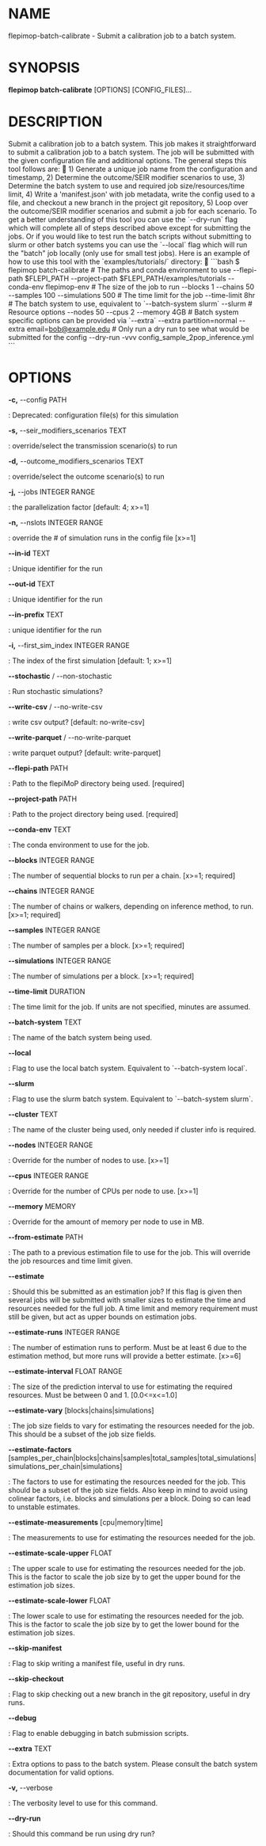 # NAME

flepimop-batch-calibrate - Submit a calibration job to a batch system.

# SYNOPSIS

**flepimop batch-calibrate** \[OPTIONS\] \[CONFIG_FILES\]\...

# DESCRIPTION

Submit a calibration job to a batch system. This job makes it
straightforward to submit a calibration job to a batch system. The job
will be submitted with the given configuration file and additional
options. The general steps this tool follows are:  1) Generate a unique
job name from the configuration and timestamp, 2) Determine the
outcome/SEIR modifier scenarios to use, 3) Determine the batch system to
use and required job size/resources/time limit, 4) Write a
\'manifest.json\' with job metadata, write the config used to a file,
and checkout a new branch in the project git repository, 5) Loop over
the outcome/SEIR modifier scenarios and submit a job for each scenario.
To get a better understanding of this tool you can use the
\`\--dry-run\` flag which will complete all of steps described above
except for submitting the jobs. Or if you would like to test run the
batch scripts without submitting to slurm or other batch systems you can
use the \`\--local\` flag which will run the \"batch\" job locally (only
use for small test jobs). Here is an example of how to use this tool
with the \`examples/tutorials/\` directory:  \`\`\`bash \$ flepimop
batch-calibrate \# The paths and conda environment to use \--flepi-path
\$FLEPI_PATH \--project-path \$FLEPI_PATH/examples/tutorials
\--conda-env flepimop-env \# The size of the job to run \--blocks 1
\--chains 50 \--samples 100 \--simulations 500 \# The time limit for the
job \--time-limit 8hr \# The batch system to use, equivalent to
\`\--batch-system slurm\` \--slurm \# Resource options \--nodes 50
\--cpus 2 \--memory 4GB \# Batch system specific options can be provided
via \`\--extra\` \--extra partition=normal \--extra
email=bob@example.edu \# Only run a dry run to see what would be
submitted for the config \--dry-run -vvv
config_sample_2pop_inference.yml \`\`\`

# OPTIONS

**-c,** \--config PATH

:   Deprecated: configuration file(s) for this simulation

**-s,** \--seir_modifiers_scenarios TEXT

:   override/select the transmission scenario(s) to run

**-d,** \--outcome_modifiers_scenarios TEXT

:   override/select the outcome scenario(s) to run

**-j,** \--jobs INTEGER RANGE

:   the parallelization factor \[default: 4; x\>=1\]

**-n,** \--nslots INTEGER RANGE

:   override the \# of simulation runs in the config file \[x\>=1\]

**\--in-id** TEXT

:   Unique identifier for the run

**\--out-id** TEXT

:   Unique identifier for the run

**\--in-prefix** TEXT

:   unique identifier for the run

**-i,** \--first_sim_index INTEGER RANGE

:   The index of the first simulation \[default: 1; x\>=1\]

**\--stochastic** / \--non-stochastic

:   Run stochastic simulations?

**\--write-csv** / \--no-write-csv

:   write csv output? \[default: no-write-csv\]

**\--write-parquet** / \--no-write-parquet

:   write parquet output? \[default: write-parquet\]

**\--flepi-path** PATH

:   Path to the flepiMoP directory being used. \[required\]

**\--project-path** PATH

:   Path to the project directory being used. \[required\]

**\--conda-env** TEXT

:   The conda environment to use for the job.

**\--blocks** INTEGER RANGE

:   The number of sequential blocks to run per a chain. \[x\>=1;
    required\]

**\--chains** INTEGER RANGE

:   The number of chains or walkers, depending on inference method, to
    run. \[x\>=1; required\]

**\--samples** INTEGER RANGE

:   The number of samples per a block. \[x\>=1; required\]

**\--simulations** INTEGER RANGE

:   The number of simulations per a block. \[x\>=1; required\]

**\--time-limit** DURATION

:   The time limit for the job. If units are not specified, minutes are
    assumed.

**\--batch-system** TEXT

:   The name of the batch system being used.

**\--local**

:   Flag to use the local batch system. Equivalent to \`\--batch-system
    local\`.

**\--slurm**

:   Flag to use the slurm batch system. Equivalent to \`\--batch-system
    slurm\`.

**\--cluster** TEXT

:   The name of the cluster being used, only needed if cluster info is
    required.

**\--nodes** INTEGER RANGE

:   Override for the number of nodes to use. \[x\>=1\]

**\--cpus** INTEGER RANGE

:   Override for the number of CPUs per node to use. \[x\>=1\]

**\--memory** MEMORY

:   Override for the amount of memory per node to use in MB.

**\--from-estimate** PATH

:   The path to a previous estimation file to use for the job. This will
    override the job resources and time limit given.

**\--estimate**

:   Should this be submitted as an estimation job? If this flag is given
    then several jobs will be submitted with smaller sizes to estimate
    the time and resources needed for the full job. A time limit and
    memory requirement must still be given, but act as upper bounds on
    estimation jobs.

**\--estimate-runs** INTEGER RANGE

:   The number of estimation runs to perform. Must be at least 6 due to
    the estimation method, but more runs will provide a better estimate.
    \[x\>=6\]

**\--estimate-interval** FLOAT RANGE

:   The size of the prediction interval to use for estimating the
    required resources. Must be between 0 and 1. \[0.0\<=x\<=1.0\]

**\--estimate-vary** \[blocks\|chains\|simulations\]

:   The job size fields to vary for estimating the resources needed for
    the job. This should be a subset of the job size fields.

**\--estimate-factors** \[samples_per_chain\|blocks\|chains\|samples\|total_samples\|total_simulations\|simulations_per_chain\|simulations\]

:   The factors to use for estimating the resources needed for the job.
    This should be a subset of the job size fields. Also keep in mind to
    avoid using colinear factors, i.e. blocks and simulations per a
    block. Doing so can lead to unstable estimates.

**\--estimate-measurements** \[cpu\|memory\|time\]

:   The measurements to use for estimating the resources needed for the
    job.

**\--estimate-scale-upper** FLOAT

:   The upper scale to use for estimating the resources needed for the
    job. This is the factor to scale the job size by to get the upper
    bound for the estimation job sizes.

**\--estimate-scale-lower** FLOAT

:   The lower scale to use for estimating the resources needed for the
    job. This is the factor to scale the job size by to get the lower
    bound for the estimation job sizes.

**\--skip-manifest**

:   Flag to skip writing a manifest file, useful in dry runs.

**\--skip-checkout**

:   Flag to skip checking out a new branch in the git repository, useful
    in dry runs.

**\--debug**

:   Flag to enable debugging in batch submission scripts.

**\--extra** TEXT

:   Extra options to pass to the batch system. Please consult the batch
    system documentation for valid options.

**-v,** \--verbose

:   The verbosity level to use for this command.

**\--dry-run**

:   Should this command be run using dry run?

